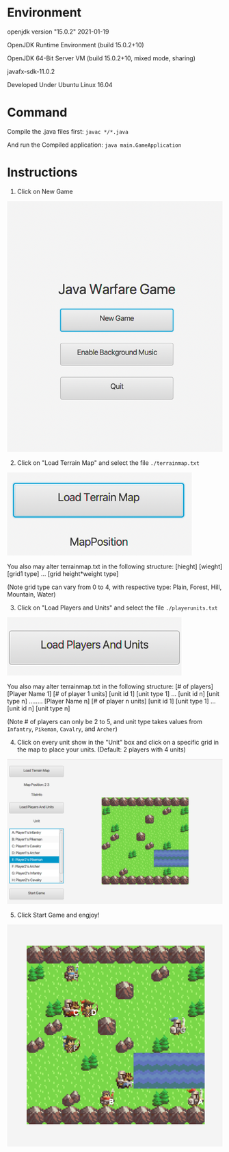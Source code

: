 # Environment

openjdk version "15.0.2" 2021-01-19

OpenJDK Runtime Environment (build 15.0.2+10)

OpenJDK 64-Bit Server VM (build 15.0.2+10, mixed mode, sharing)

javafx-sdk-11.0.2

Developed Under Ubuntu Linux 16.04

# Command

Compile the .java files first: ```javac */*.java```

And run the Compiled application: ```java main.GameApplication```

# Instructions 

1. Click on New Game

![alt text](./step1.png)

2. Click on "Load Terrain Map" and select the file ```./terrainmap.txt```

![alt text](./step2.png)

You also may alter terrainmap.txt in the following structure: 
[hieght]
[wieght]
[grid1 type]
...
[grid height*weight type]

(Note grid type can vary from 0 to 4, with respective type: Plain, Forest, Hill, Mountain, Water)

3. Click on "Load Players and Units" and select the file ```./playerunits.txt```

![alt text](./step3.png)

You also may alter terrainmap.txt in the following structure: 
[# of players]
[Player Name 1]
[# of player 1 units]
[unit id 1]
[unit type 1]
...
[unit id n]
[unit type n]
........
[Player Name n]
[# of player n units]
[unit id 1]
[unit type 1]
...
[unit id n]
[unit type n]

(Note # of players can only be 2 to 5, and unit type takes values from ```Infantry```, ```Pikeman```, ```Cavalry```, and ```Archer```)

4. Click on every unit show in the "Unit" box and click on a specific grid in the map to place your units. (Default: 2 players with 4 units)

![alt text](./step4.png)

5. Click Start Game and engjoy! 

![alt text](./Demo.png)
